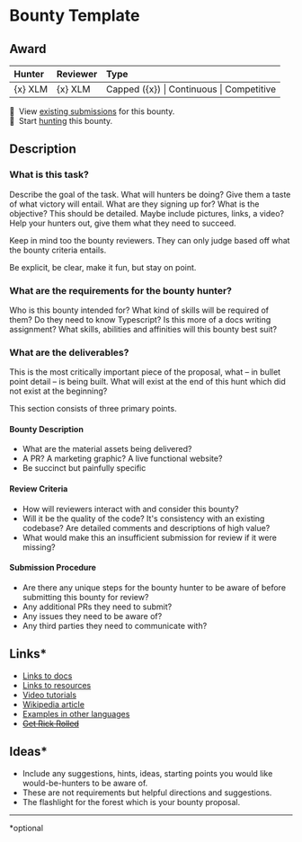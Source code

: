 # Bounty Template

## Award
| Hunter | Reviewer | Type
| :- | :- | :-
| {x} XLM | {x} XLM | Capped ({x}) \| Continuous \| Competitive

[//]: # (make sure to replace the file-name placeholders `<BOUNTY_FILE_NAME_NO_EXTENSION>`, `<BOUNTY_FILE_NAME_WITH_EXTENSION> and `<LEVEL>` in the next two lines with the respective values)
📜&nbsp; View [existing submissions](https://github.com/tyvdh/stellar-quest-bounties/issues?q=is%3Aissue+label%3A<BOUNTY_FILE_NAME_NO_EXTENSION>) for this bounty. \
🔵&nbsp; Start [hunting](https://github.com/tyvdh/stellar-quest-bounties/issues/new?assignees=&labels=&template=begin-the-hunt.yml&link=https://github.com/tyvdh/stellar-quest-bounties/blob/main/bounties/level-<LEVEL>/<BOUNTY_FILE_NAME_WITH_EXTENSION>) this bounty.

## Description

### What is this task?

Describe the goal of the task. What will hunters be doing? Give them a taste of what victory will entail. What are they signing up for? What is the objective? This should be detailed. Maybe include pictures, links, a video? Help your hunters out, give them what they need to succeed.

Keep in mind too the bounty reviewers. They can only judge based off what the bounty criteria entails. 

Be explicit, be clear, make it fun, but stay on point.

### What are the requirements for the bounty hunter?

Who is this bounty intended for? What kind of skills will be required of them? Do they need to know Typescript? Is this more of a docs writing assignment? What skills, abilities and affinities will this bounty best suit?

### What are the deliverables?

This is the most critically important piece of the proposal, what – in bullet point detail – is being built. What will exist at the end of this hunt which did not exist at the beginning?

This section consists of three primary points.

#### Bounty Description
  - What are the material assets being delivered?
  - A PR? A marketing graphic? A live functional website?
  - Be succinct but painfully specific

#### Review Criteria
  - How will reviewers interact with and consider this bounty?
  - Will it be the quality of the code? It's consistency with an existing codebase? Are detailed comments and descriptions of high value?
  - What would make this an insufficient submission for review if it were missing?
  
#### Submission Procedure
  - Are there any unique steps for the bounty hunter to be aware of before submitting this bounty for review?
  - Any additional PRs they need to submit?
  - Any issues they need to be aware of?
  - Any third parties they need to communicate with?

## Links*
- [Links to docs](#)
- [Links to resources](#)
- [Video tutorials](#)
- [Wikipedia article](#)
- [Examples in other languages](#)
- [~~Get Rick Rolled~~](https://youtu.be/dQw4w9WgXcQ)

## Ideas*
- Include any suggestions, hints, ideas, starting points you would like would-be-hunters to be aware of. 
- These are not requirements but helpful directions and suggestions. 
- The flashlight for the forest which is your bounty proposal.

---

\*optional